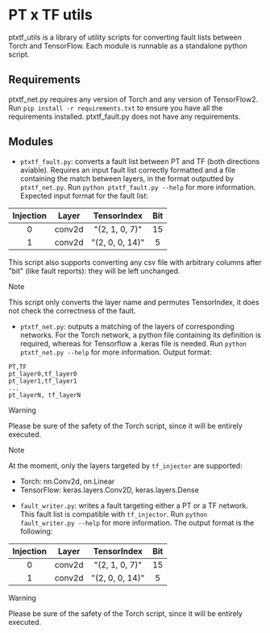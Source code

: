 # PT x TF utils
ptxtf_utils is a library of utility scripts for converting fault lists between Torch and TensorFlow.
Each module is runnable as a standalone python script.

## Requirements
ptxtf_net.py requires any version of Torch and any version of TensorFlow2. Run `pip install -r requirements.txt` to ensure you have all the requirements installed. 
ptxtf_fault.py does not have any requirements.

## Modules
- `ptxtf_fault.py`: converts a fault list between PT and TF (both directions aviable). Requires an input fault list correctly formatted and a file containing the match between layers, in the format outputted by `ptxtf_net.py`. Run `python ptxtf_fault.py --help` for more information.
Expected input format for the fault list:

| Injection | Layer  |   TensorIndex   | Bit |
|:---------:|:------:|:---------------:|:---:|
|         0 | conv2d |  "(2, 1, 0, 7)" |  15 |
|         1 | conv2d | "(2, 0, 0, 14)" |   5 |
This script also supports converting any csv file with arbitrary columns after "bit" (like fault reports): they will be left unchanged.

> [!NOTE]
> This script only converts the layer name and permutes TensorIndex, it does not check the correctness of the fault.

- `ptxtf_net.py`: outputs a matching of the layers of corresponding networks. For the Torch network, a python file containing its definition is required, whereas for Tensorflow a .keras file is needed.  Run `python ptxtf_net.py --help` for more information.
Output format:
```
PT,TF
pt_layer0,tf_layer0
pt_layer1,tf_layer1
...
pt_layerN, tf_layerN
```
> [!WARNING]
> Please be sure of the safety of the Torch script, since it will be entirely executed.

> [!NOTE]
> At the moment, only the layers targeted by `tf_injector` are supported:
> - Torch: nn.Conv2d, nn.Linear 
> - TensorFlow: keras.layers.Conv2D, keras.layers.Dense

- `fault_writer.py`: writes a fault targeting either a PT or a TF network. This fault list is compatible with `tf_injector`. Run `python fault_writer.py --help` for more information.
The output format is the following:

| Injection | Layer  |   TensorIndex   | Bit |
|:---------:|:------:|:---------------:|:---:|
|         0 | conv2d |  "(2, 1, 0, 7)" |  15 |
|         1 | conv2d | "(2, 0, 0, 14)" |   5 |

> [!WARNING]
> Please be sure of the safety of the Torch script, since it will be entirely executed.
